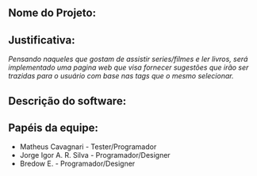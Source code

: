 
## Nome do Projeto:


## Justificativa:
*Pensando naqueles que gostam de assistir series/filmes e ler livros, será implementado uma pagina web que visa fornecer sugestões que irão ser trazidas para o usuário com base nas tags que o mesmo selecionar.*

## Descrição do software:

## Papéis da equipe: 
 * Matheus Cavagnari - Tester/Programador 
 * Jorge Igor A. R. Silva - Programador/Designer 
 * Bredow E. - Programador/Designer
                     
